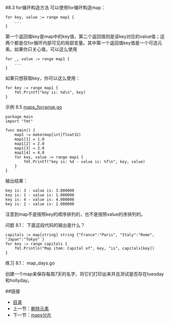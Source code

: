 #8.3 for循环构造方法
可以使用for循环构造map：

	for key, value := range map1 {
		...
	}

第一个返回值key是map中的key值，第二个返回值则是该key对应的value值；这两个都是仅for循环内部可见的局部变量。其中第一个返回值key值是一个可选元素。如果你只关心值，可以这么使用

	for _, value := range map1 {
		...
	}

如果只想获取key，你可以这么使用：

	for key := range map1 {
		fmt.Printf("key is: %d\n", key)
	}

示例 8.5 [maps_forrange.go](examples/chapter_8/maps_forrange.go)

    package main
    import "fmt"
    
    func main() {
    	map1 := make(map[int]float32)
    	map1[1] = 1.0
    	map1[2] = 2.0
    	map1[3] = 3.0
    	map1[4] = 4.0
    	for key, value := range map1 {
    		fmt.Printf("key is: %d - value is: %f\n", key, value)
    	}
    }

输出结果：

	key is: 3 - value is: 3.000000
	key is: 1 - value is: 1.000000
	key is: 4 - value is: 4.000000
	key is: 2 - value is: 2.000000

注意到map不是按照key的顺序排列的，也不是按照value的序排列的。

问题 8.1： 下面这段代码的输出是什么？

	capitals := map[string] string {"France":"Paris", "Italy":"Rome", "Japan":"Tokyo" }
	for key := range capitals {
		fmt.Println("Map item: Capital of", key, "is", capitals[key])
	}

练习 8.1： map_days.go

创建一个map来保存每周7天的名字，将它们打印出来并且测试是否存在tuesday和hollyday。

##链接
- [目录](directory.md)
- 上一节：[删除元素](08.2.md)
- 下一节：[maps分片](08.4.md)
